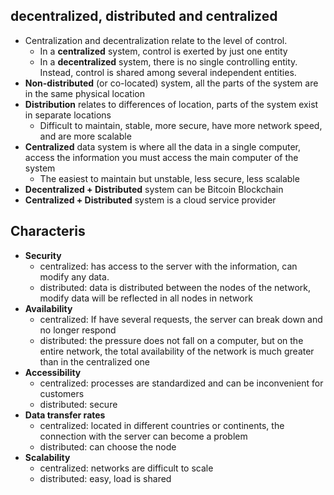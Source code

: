## decentralized, distributed and centralized

- Centralization and decentralization relate to the level of control.
    - In a **centralized** system, control is exerted by just one entity
    - In a **decentralized** system, there is no single controlling entity. Instead, control is shared among several independent entities.
- **Non-distributed** (or co-located) system, all the parts of the system are in the same physical location
- **Distribution** relates to differences of location, parts of the system exist in separate locations
    - Difficult to maintain, stable, more secure, have more network speed, and are more scalable
- **Centralized** data system is where all the data in a single computer, access the information you must access the main computer of the system
    - The easiest to maintain but unstable, less secure, less scalable
- **Decentralized + Distributed** system can be Bitcoin Blockchain
- **Centralized + Distributed** system is a cloud service provider

## Characteris

- **Security**
    - centralized: has access to the server with the information, can modify any data.
    - distributed: data is distributed between the nodes of the network, modify data will be reflected in all nodes in network
- **Availability**
    - centralized: If have several requests, the server can break down and no longer respond
    - distributed: the pressure does not fall on a computer, but on the entire network, the total availability of the network is much greater than in the centralized one
- **Accessibility**
    - centralized: processes are standardized and can be inconvenient for customers
    - distributed: secure
- **Data transfer rates**
    - centralized: located in different countries or continents, the connection with the server can become a problem
    - distributed: can choose the node
- **Scalability**
    - centralized: networks are difficult to scale
    - distributed: easy, load is shared

## 

